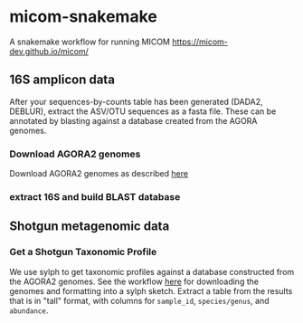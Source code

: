 # micom-snakemake
A snakemake workflow for running MICOM  https://micom-dev.github.io/micom/

## 16S amplicon data

After your sequences-by-counts table has been generated (DADA2, DEBLUR), extract the ASV/OTU sequences as a fasta file.  These can be annotated by blasting against a database created from the AGORA genomes.

### Download AGORA2 genomes
Download AGORA2 genomes as described [here](https://github.com/vdblab/resources/tree/main/workflow/sylphflux)

### extract 16S and build BLAST database




## Shotgun metagenomic data
### Get a Shotgun Taxonomic Profile
We use sylph to get taxonomic profiles against a database constructed from the AGORA2 genomes. See the workflow [here](https://github.com/vdblab/resources/tree/main/workflow/sylphflux) for downloading the genomes and formatting into a sylph sketch.  Extract a table from the results that is in "tall" format, with columns for `sample_id`, `species/genus`, and `abundance`.

###
